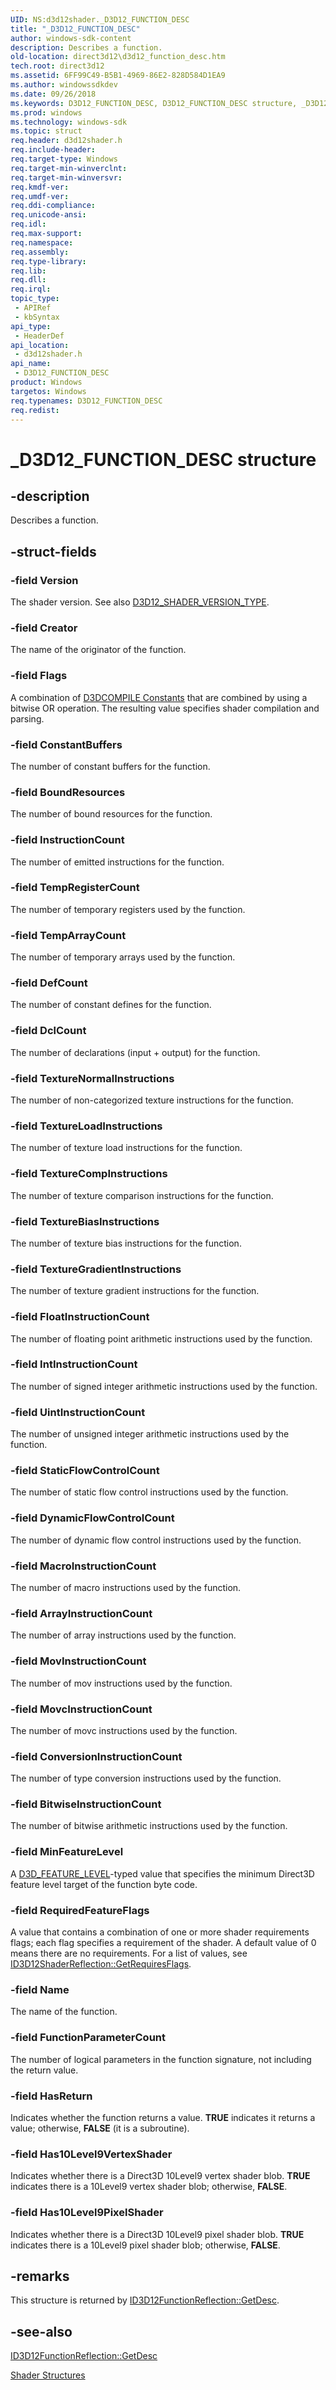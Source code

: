```yaml
---
UID: NS:d3d12shader._D3D12_FUNCTION_DESC
title: "_D3D12_FUNCTION_DESC"
author: windows-sdk-content
description: Describes a function.
old-location: direct3d12\d3d12_function_desc.htm
tech.root: direct3d12
ms.assetid: 6FF99C49-B5B1-4969-86E2-828D584D1EA9
ms.author: windowssdkdev
ms.date: 09/26/2018
ms.keywords: D3D12_FUNCTION_DESC, D3D12_FUNCTION_DESC structure, _D3D12_FUNCTION_DESC, d3d12shader/D3D12_FUNCTION_DESC, direct3d12.d3d12_function_desc
ms.prod: windows
ms.technology: windows-sdk
ms.topic: struct
req.header: d3d12shader.h
req.include-header: 
req.target-type: Windows
req.target-min-winverclnt: 
req.target-min-winversvr: 
req.kmdf-ver: 
req.umdf-ver: 
req.ddi-compliance: 
req.unicode-ansi: 
req.idl: 
req.max-support: 
req.namespace: 
req.assembly: 
req.type-library: 
req.lib: 
req.dll: 
req.irql: 
topic_type:
 - APIRef
 - kbSyntax
api_type:
 - HeaderDef
api_location:
 - d3d12shader.h
api_name:
 - D3D12_FUNCTION_DESC
product: Windows
targetos: Windows
req.typenames: D3D12_FUNCTION_DESC
req.redist: 
---
```


# _D3D12_FUNCTION_DESC structure


## -description


Describes a function.
        


## -struct-fields




### -field Version

The shader version.
            See also <a href="https://msdn.microsoft.com/en-us/library/Dn960204(v=VS.85).aspx">D3D12_SHADER_VERSION_TYPE</a>.
          


### -field Creator

The name of the originator of the function.
          


### -field Flags

A combination of <a href="https://msdn.microsoft.com/en-us/library/Gg615083(v=VS.85).aspx">D3DCOMPILE Constants</a> that are combined by using a bitwise OR operation. The resulting value specifies shader compilation and parsing.
          


### -field ConstantBuffers

The number of constant buffers for the function.
          


### -field BoundResources

The number of bound resources for the function.
          


### -field InstructionCount

The number of emitted instructions for the function.
          


### -field TempRegisterCount

The number of temporary registers used by the function.
          


### -field TempArrayCount

The number of temporary arrays used by the function.
          


### -field DefCount

The number of constant defines for the function.
          


### -field DclCount

The number of declarations (input + output) for the function.
          


### -field TextureNormalInstructions

The number of non-categorized texture instructions for the function.
          


### -field TextureLoadInstructions

The number of texture load instructions for the function.
          


### -field TextureCompInstructions

The number of texture comparison instructions for the function.
          


### -field TextureBiasInstructions

The number of texture bias instructions for the function.
          


### -field TextureGradientInstructions

The number of texture gradient instructions for the function.
          


### -field FloatInstructionCount

The number of floating point arithmetic instructions used by the function.
          


### -field IntInstructionCount

The number of signed integer arithmetic instructions used by the function.
          


### -field UintInstructionCount

The number of unsigned integer arithmetic instructions used by the function.
          


### -field StaticFlowControlCount

The number of static flow control instructions used by the function.
          


### -field DynamicFlowControlCount

The number of dynamic flow control instructions used by the function.
          


### -field MacroInstructionCount

The number of macro instructions used by the function.
          


### -field ArrayInstructionCount

The number of array instructions used by the function.
          


### -field MovInstructionCount

The number of mov instructions used by the function.
          


### -field MovcInstructionCount

The number of movc instructions used by the function.
          


### -field ConversionInstructionCount

The number of type conversion instructions used by the function.
          


### -field BitwiseInstructionCount

The number of bitwise arithmetic instructions used by the function.
          


### -field MinFeatureLevel

A <a href="https://msdn.microsoft.com/en-us/library/Ff476329(v=VS.85).aspx">D3D_FEATURE_LEVEL</a>-typed value that specifies the minimum Direct3D feature level target of the function byte code.
          


### -field RequiredFeatureFlags

A value that contains a combination of one or more shader requirements flags; each flag specifies a requirement of the shader. A default value of 0 means there are no requirements. For a list of values, see <a href="https://msdn.microsoft.com/en-us/library/Dn933714(v=VS.85).aspx">ID3D12ShaderReflection::GetRequiresFlags</a>.
          


### -field Name

The name of the function.
          


### -field FunctionParameterCount

The number of logical parameters in the function signature, not including the return value.
          


### -field HasReturn

Indicates whether the function returns a value. <b>TRUE</b> indicates it returns a value; otherwise, <b>FALSE</b> (it is a subroutine).
          


### -field Has10Level9VertexShader

Indicates whether there is a Direct3D 10Level9 vertex shader blob. <b>TRUE</b> indicates there is a 10Level9 vertex shader blob; otherwise, <b>FALSE</b>.
          


### -field Has10Level9PixelShader

Indicates whether there is a Direct3D 10Level9 pixel shader blob. <b>TRUE</b> indicates there is a 10Level9 pixel shader blob; otherwise, <b>FALSE</b>.
          


## -remarks



This structure is returned by <a href="https://msdn.microsoft.com/CAFBC2D0-0C1C-4D55-87A4-C7ABB52976BF">ID3D12FunctionReflection::GetDesc</a>.
      




## -see-also




<a href="https://msdn.microsoft.com/CAFBC2D0-0C1C-4D55-87A4-C7ABB52976BF">ID3D12FunctionReflection::GetDesc</a>



<a href="https://msdn.microsoft.com/b8ece5c3-5065-4711-b12c-6cf7ea0e1ba0">Shader Structures</a>
 

 

